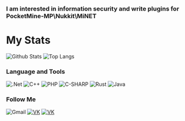 ### I am interested in information security and write plugins for PocketMine-MP\Nukkit\MiNET

# My Stats
![Github Stats](https://github-readme-stats.vercel.app/api?username=TwistedAsylumMC&show_icons=true&count_private=true)
![Top Langs](https://github-readme-stats.vercel.app/api/top-langs/?username=TwistedAsylumMC&langs_count=4&layout=compact)

### Language and Tools
![.Net](https://img.shields.io/badge/-Framework-090909?style=for-the-badge&logo=.net&logoColor=E53DFF)
![C++](https://img.shields.io/badge/-C++-090909?style=for-the-badge&logo=C%2b%2b&logoColor=6296CC)
![PHP](https://img.shields.io/badge/-PHP-090909?style=for-the-badge&logo=PHP&logoColor)
![C-SHARP](https://img.shields.io/badge/c%23%20-090909.svg?&style=for-the-badge&logo=c-sharp&logoColor=white)
![Rust](https://img.shields.io/badge/rust-%23000000.svg?&style=for-the-badge&logo=rust&logoColor=white)
![Java](https://img.shields.io/badge/java-090909.svg?&style=for-the-badge&logo=java&logoColor=%23ED8B00)

### Follow Me

![Gmail](https://img.shields.io/badge/ComorDev-black?style=for-the-badge&logo=gmail&logoColor=D14836)
[![VK](https://img.shields.io/badge/VK-black.svg?&style=for-the-badge&logo=VK)](https://vk.com/comordev)
[![VK](https://img.shields.io/badge/Telegram-black.svg?&style=for-the-badge&logo=telegram)](https://t.me/comordev)
